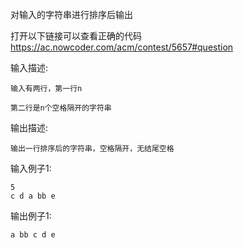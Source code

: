 对输入的字符串进行排序后输出

打开以下链接可以查看正确的代码
https://ac.nowcoder.com/acm/contest/5657#question



输入描述:
```
输入有两行，第一行n

第二行是n个空格隔开的字符串
```
输出描述:
```
输出一行排序后的字符串，空格隔开，无结尾空格
```
输入例子1:
```
5
c d a bb e
```
输出例子1:
```
a bb c d e
```